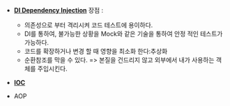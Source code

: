 - [**DI Dependency Injection**](https://github.com/SinJeongEun/Spring_study/blob/master/src/com/company/ioc/Main.java)
  장점 : 
    - 의존성으로 부터 격리시켜 코드 테스트에 용이하다.
    - DI를 통하여, 불가능한 상황을 Mock와 같은 기술을 통하여 안정   적인 테스트가 가능하다.
    - 코드를 확장하거나 변경 할 때 영향을 최소화 한다:추상화
    - 순환참조를 막을 수 있다.
   => 본질을 건드리지 않고 외부에서 내가 사용하는 객체를 주입시킨다.



- [**IOC**](https://github.com/SinJeongEun/Spring_study/tree/master/java/com/example/ioc)
- AOP
